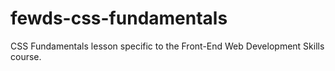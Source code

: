 # fewds-css-fundamentals
CSS Fundamentals lesson specific to the Front-End Web Development Skills course.
